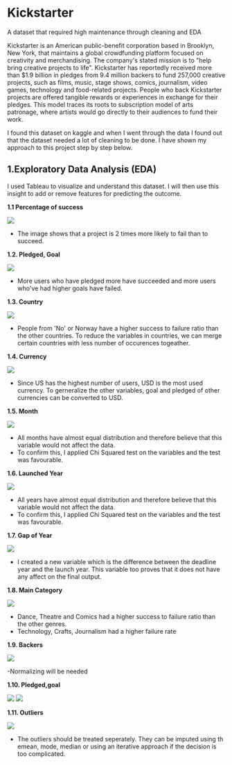# Kickstarter
A dataset that required high maintenance through cleaning and EDA

Kickstarter is an American public-benefit corporation based in Brooklyn, New York, that maintains a global crowdfunding platform focused on creativity and merchandising. The company's stated mission is to "help bring creative projects to life". Kickstarter has reportedly received more than $1.9 billion in pledges from 9.4 million backers to fund 257,000 creative projects, such as films, music, stage shows, comics, journalism, video games, technology and food-related projects.
People who back Kickstarter projects are offered tangible rewards or experiences in exchange for their pledges. This model traces its roots to subscription model of arts patronage, where artists would go directly to their audiences to fund their work.

I found this dataset on kaggle and when I went through the data I found out that the dataset needed a lot of cleaning to be done. I have shown my approach to this project step by step below.

## 1.Exploratory Data Analysis (EDA)

I used Tableau to visualize and understand this dataset. I will then use this insight to add or remove features for predicting the outcome.

**1.1 Percentage of success**

![](Images/1.png)

- The image shows that a project is 2 times more likely to fail than to succeed.

**1.2. Pledged, Goal**

![](Images/2.0.png)

- More users who have pledged more have succeeded and more users who've had higher goals have failed.

**1.3. Country**

![](Images/3.0.png)

- People from 'No' or Norway have a higher success to failure ratio than the other countries. To reduce the variables in countries, we can merge certain countries with less number of occurences togeather.

**1.4. Currency**

![](Images/4.0.png)

- Since US has the highest number of users, USD is the most used currency. To gerneralize the other variables, goal and pledged of other currencies can be converted to USD.

**1.5. Month**

![](Images/5.0.png)

- All months have almost equal distribution and therefore believe that this variable would not affect the data.
- To confirm this, I applied Chi Squared test on the variables and the test was favourable.

**1.6. Launched Year**

![](Images/6.0.png)

- All years have almost equal distribution and therefore believe that this variable would not affect the data.
- To confirm this, I applied Chi Squared test on the variables and the test was favourable.

**1.7. Gap of Year**

![](Images/7.0.png)

- I created a new variable which is the difference between the deadline year and the launch year. This variable too proves that it does not have any affect on the final output.

**1.8. Main Category**

![](Images/8.0.png)

- Dance, Theatre and Comics had a higher success to failure ratio than the other genres.
- Technology, Crafts, Journalism had a higher failure rate

**1.9. Backers**

![](Images/9.png)

-Normalizing will be needed

**1.10. Pledged,goal**

![](Images/10.png)
![](Images/11.png)

**1.11. Outliers**

![](Images/12.png)

- The outliers should be treated seperately. They can be imputed using th emean, mode, median or using an iterative approach if the decision is too complicated.





